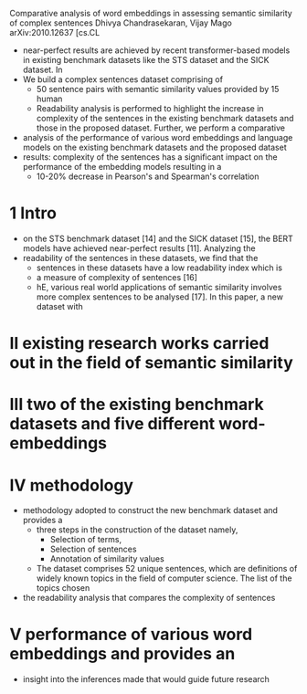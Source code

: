 Comparative analysis of word embeddings in assessing semantic similarity of complex sentences
Dhivya Chandrasekaran, Vijay Mago
arXiv:2010.12637 [cs.CL

* near-perfect results are achieved by recent transformer-based models in
  existing benchmark datasets like the STS dataset and the SICK dataset. In
* We build a complex sentences dataset comprising of
  * 50 sentence pairs with semantic similarity values provided by 15 human
  * Readability analysis is performed to highlight the increase in complexity
    of the sentences in the existing benchmark datasets and those in the
    proposed dataset. Further, we perform a comparative
* analysis of the performance of various word embeddings and language models on
  the existing benchmark datasets and the proposed dataset
* results: complexity of the sentences has a significant impact on the
  performance of the embedding models resulting in a
  * 10-20% decrease in Pearson's and Spearman's correlation

# 1 Intro

* on the STS benchmark dataset [14] and the SICK dataset [15], the BERT models
  have achieved near-perfect results [11]. Analyzing the
* readability of the sentences in these datasets, we find that the
  * sentences in these datasets have a low readability index which is
  * a measure of complexity of sentences [16]
  * hE, various real world applications of semantic similarity involves more
    complex sentences to be analysed [17]. In this paper, a new dataset with

# II existing research works carried out in the field of semantic similarity

# III two of the existing benchmark datasets and five different word-embeddings

# IV  methodology

* methodology adopted to construct the new benchmark dataset and provides a
  * three steps in the construction of the dataset namely, 
    * Selection of terms, 
    * Selection of sentences 
    * Annotation of similarity values
  * The dataset comprises 52 unique sentences, which are definitions of widely
    known topics in the field of computer science. The list of the topics
    chosen
* the readability analysis that compares the complexity of sentences 

# V performance of various word embeddings and provides an

* insight into the inferences made that would guide future research
